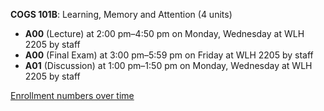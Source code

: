 **COGS 101B**: Learning, Memory and Attention (4 units)

- **A00** (Lecture) at 2:00 pm–4:50 pm on Monday, Wednesday at WLH 2205 by staff
- **A00** (Final Exam) at 3:00 pm–5:59 pm on Friday at WLH 2205 by staff
- **A01** (Discussion) at 1:00 pm–1:50 pm on Monday, Wednesday at WLH 2205 by staff

[Enrollment numbers over time](./COGS101B.tsv)
